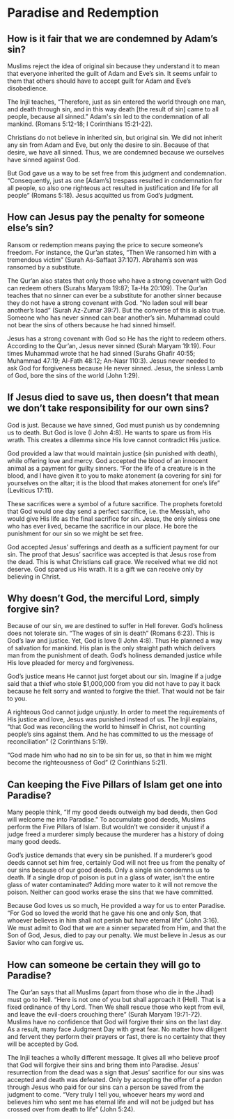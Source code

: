 <!---
The Way
Questions
English
-->

# Paradise and Redemption

## How is it fair that we are condemned by Adam’s sin?

Muslims reject the idea of original sin because they understand it to mean that everyone inherited the guilt of Adam and Eve’s sin. It seems unfair to them that others should have to accept guilt for Adam and Eve’s disobedience.

The Injil teaches, “Therefore, just as sin entered the world through one man, and death through sin, and in this way death [the result of sin] came to all people, because all sinned.” Adam's sin led to the condemnation of all mankind. (Romans 5:12-18; I Corinthians 15:21-22).

Christians do not believe in inherited sin, but original sin. We did not inherit any sin from Adam and Eve, but only the desire to sin. Because of that desire, we have all sinned. Thus, we are condemned because we ourselves have sinned against God.

But God gave us a way to be set free from this judgment and condemnation. “Consequently, just as one [Adam’s] trespass resulted in condemnation for all people, so also one righteous act resulted in justification and life for all people” (Romans 5:18). Jesus acquitted us from God’s judgment.

## How can Jesus pay the penalty for someone else’s sin?

Ransom or redemption means paying the price to secure someone’s freedom. For instance, the Qur’an states, “Then We ransomed him with a tremendous victim” (Surah As-Saffaat 37:107). Abraham’s son was ransomed by a substitute.

The Qur’an also states that only those who have a strong covenant with God can redeem others (Surahs Maryam 19:87; Ta-Ha 20:109). The Qur’an teaches that no sinner can ever be a substitute for another sinner because they do not have a strong covenant with God. “No laden soul will bear another’s load” (Surah Az-Zumar 39:7). But the converse of this is also true. Someone who has never sinned can bear another’s sin. Muhammad could not bear the sins of others because he had sinned himself.

Jesus has a strong covenant with God so He has the right to redeem others. According to the Qur’an, Jesus never sinned (Surah Maryam 19:19). Four times Muhammad wrote that he had sinned (Surahs Ghafir 40:55; Muhammad 47:19; Al-Fath 48:12; An-Nasr 110:3). Jesus never needed to ask God for forgiveness because He never sinned. Jesus, the sinless Lamb of God, bore the sins of the world (John 1:29).

## If Jesus died to save us, then doesn’t that mean we don’t take responsibility for our own sins?

God is just. Because we have sinned, God must punish us by condemning us to death. But God is love (I John 4:8). He wants to spare us from His wrath. This creates a dilemma since His love cannot contradict His justice.

God provided a law that would maintain justice (sin punished with death), while offering love and mercy. God accepted the blood of an innocent animal as a payment for guilty sinners. “For the life of a creature is in the blood, and I have given it to you to make atonement (a covering for sin) for yourselves on the altar; it is the blood that makes atonement for one’s life” (Leviticus 17:11).

These sacrifices were a symbol of a future sacrifice. The prophets foretold that God would one day send a perfect sacrifice, i.e. the Messiah, who would give His life as the final sacrifice for sin. Jesus, the only sinless one who has ever lived, became the sacrifice in our place. He bore the punishment for our sin so we might be set free.

God accepted Jesus’ sufferings and death as a sufficient payment for our sin. The proof that Jesus’ sacrifice was accepted is that Jesus rose from the dead. This is what Christians call grace. We received what we did not deserve. God spared us His wrath. It is a gift we can receive only by believing in Christ.

## Why doesn’t God, the merciful Lord, simply forgive sin?

Because of our sin, we are destined to suffer in Hell forever. God’s holiness does not tolerate sin. “The wages of sin is death” (Romans 6:23). This is God’s law and justice. Yet, God is love (I John 4:8). Thus He planned a way of salvation for mankind. His plan is the only straight path which delivers man from the punishment of death. God’s holiness demanded justice while His love pleaded for mercy and forgiveness.

God’s justice means He cannot just forget about our sin. Imagine if a judge said that a thief who stole $1,000,000 from you did not have to pay it back because he felt sorry and wanted to forgive the thief. That would not be fair to you.

A righteous God cannot judge unjustly. In order to meet the requirements of His justice and love, Jesus was punished instead of us. The Injil explains, “that God was reconciling the world to himself in Christ, not counting people’s sins against them. And he has committed to us the message of reconciliation” (2 Corinthians 5:19).

“God made him who had no sin to be sin for us, so that in him we might become the righteousness of God” (2 Corinthians 5:21).

## Can keeping the Five Pillars of Islam get one into Paradise?

Many people think, “If my good deeds outweigh my bad deeds, then God will welcome me into Paradise.” To accumulate good deeds, Muslims perform the Five Pillars of Islam. But wouldn’t we consider it unjust if a judge freed a murderer simply because the murderer has a history of doing many good deeds.

God’s justice demands that every sin be punished. If a murderer’s good deeds cannot set him free, certainly God will not free us from the penalty of our sins because of our good deeds. Only a single sin condemns us to death. If a single drop of poison is put in a glass of water, isn’t the entire glass of water contaminated? Adding more water to it will not remove the poison. Neither can good works erase the sins that we have committed.

Because God loves us so much, He provided a way for us to enter Paradise. “For God so loved the world that he gave his one and only Son, that whoever believes in him shall not perish but have eternal life” (John 3:16). We must admit to God that we are a sinner separated from Him, and that the Son of God, Jesus, died to pay our penalty. We must believe in Jesus as our Savior who can forgive us.

## How can someone be certain they will go to Paradise?

The Qur’an says that all Muslims (apart from those who die in the Jihad) must go to Hell. “Here is not one of you but shall approach it (Hell). That is a fixed ordinance of thy Lord. Then We shall rescue those who kept from evil, and leave the evil-doers crouching there” (Surah Maryam 19:71-72). Muslims have no confidence that God will forgive their sins on the last day. As a result, many face Judgment Day with great fear. No matter how diligent and fervent they perform their prayers or fast, there is no certainty that they will be accepted by God.

The Injil teaches a wholly different message. It gives all who believe proof that God will forgive their sins and bring them into Paradise. Jesus’ resurrection from the dead was a sign that Jesus’ sacrifice for our sins was accepted and death was defeated. Only by accepting the offer of a pardon through Jesus who paid for our sins can a person be saved from the judgment to come. “Very truly I tell you, whoever hears my word and believes him who sent me has eternal life and will not be judged but has crossed over from death to life” (John 5:24).
